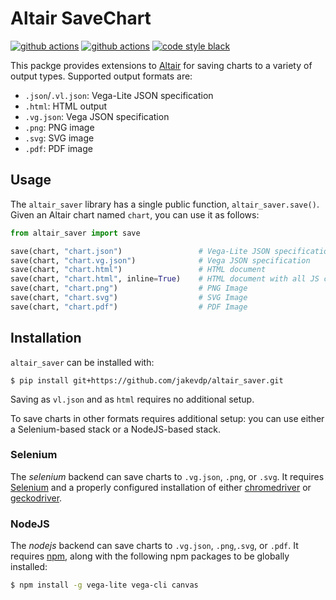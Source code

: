# Altair SaveChart

[![github actions](https://github.com/jakevdp/altair_saver/workflows/build/badge.svg)](https://github.com/jakevdp/altair_saver/actions?query=workflow%3Abuild)
[![github actions](https://github.com/jakevdp/altair_saver/workflows/lint/badge.svg)](https://github.com/jakevdp/altair_saver/actions?query=workflow%3Alint)
[![code style black](https://img.shields.io/badge/code%20style-black-000000.svg)](https://github.com/psf/black)

This packge provides extensions to [Altair](http://altair-viz.github.io) for saving charts
to a variety of output types. Supported output formats are:

- ``.json``/``.vl.json``: Vega-Lite JSON specification
- ``.html``: HTML output
- ``.vg.json``: Vega JSON specification
- ``.png``: PNG image
- ``.svg``: SVG image
- ``.pdf``: PDF image

## Usage
The ``altair_saver`` library has a single public function, ``altair_saver.save()``.
Given an Altair chart named ``chart``, you can use it as follows:
```python
from altair_saver import save

save(chart, "chart.json")                 # Vega-Lite JSON specification
save(chart, "chart.vg.json")              # Vega JSON specification
save(chart, "chart.html")                 # HTML document
save(chart, "chart.html", inline=True)    # HTML document with all JS code inline
save(chart, "chart.png")                  # PNG Image
save(chart, "chart.svg")                  # SVG Image
save(chart, "chart.pdf")                  # PDF Image
```

## Installation
``altair_saver`` can be installed with:
```
$ pip install git+https://github.com/jakevdp/altair_saver.git
```
Saving as ``vl.json`` and as ``html`` requires no additional setup.

To save charts in other formats requires additional setup: you can use either a Selenium-based
stack or a NodeJS-based stack.

### Selenium
The *selenium* backend can save charts to ``.vg.json``, ``.png``, or ``.svg``.
It requires [Selenium](https://selenium.dev/selenium/docs/api/py/) and a properly configured
installation of either [chromedriver](https://chromedriver.chromium.org/) or
[geckodriver](https://firefox-source-docs.mozilla.org/testing/geckodriver/).

### NodeJS
The *nodejs* backend can save charts to ``.vg.json``, ``.png``,``.svg``, or ``.pdf``.
It requires [npm](https://www.npmjs.com/), along with the following npm packages to be
globally installed:
```bash
$ npm install -g vega-lite vega-cli canvas
```

